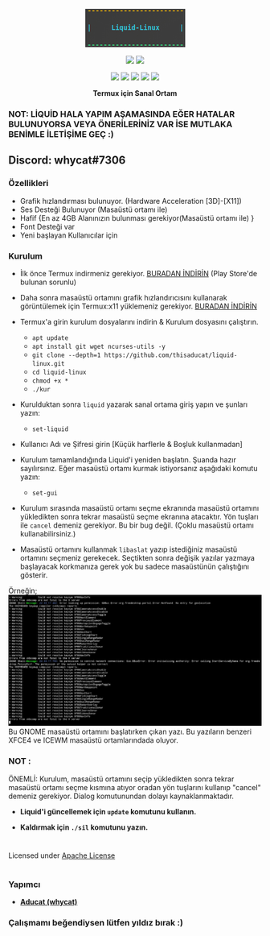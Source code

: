 <p align="center">
<img src="./distro/1.png">
</p>
<p align="center">
<img src="https://img.shields.io/badge/MADE%20IN-TURKEY-white?colorA=%23ff0000&colorB=%23017e40&style=for-the-badge">
<img src="https://img.shields.io/badge/Version-1.0-blue?style=for-the-badge">
</p>
<p align="center">
<img src="https://img.shields.io/badge/Written%20In-Bash-darkgreen?style=flat-square">
<img src="https://img.shields.io/badge/Open%20Source-Yes-darkviolet?style=flat-square">
<img src="https://img.shields.io/github/stars/thisaducat/liquid-linux?style=flat-square">
<img src="https://img.shields.io/github/issues/thisaducat/liquid-linux?color=red&style=flat-square">
<img src="https://img.shields.io/github/forks/thisaducat/liquid-linux?color=teal&style=flat-square">
</p>
<p align="center"><b>Termux için Sanal Ortam</b></p>

### NOT: LİQUİD HALA YAPIM AŞAMASINDA EĞER HATALAR BULUNUYORSA VEYA ÖNERİLERİNİZ VAR İSE MUTLAKA BENİMLE İLETİŞİME GEÇ :)
## Discord: whycat#7306

### Özellikleri

- Grafik hızlandırması bulunuyor. (Hardware Acceleration [3D]-[X11])
- Ses Desteği Bulunuyor (Masaüstü ortamı ile)
- Hafif {En az 4GB Alanınızın bulunması gerekiyor(Masaüstü ortamı ile) }
- Font Desteği var
- Yeni başlayan Kullanıcılar için

### Kurulum
- İlk önce Termux indirmeniz gerekiyor. [BURADAN İNDİRİN](https://f-droid.org/repo/com.termux_118.apk) (Play Store'de bulunan sorunlu)
- Daha sonra masaüstü ortamını grafik hızlandırıcısını kullanarak görüntülemek için Termux:x11 yüklemeniz gerekiyor. [BURADAN İNDİRİN](https://github.com/termux/termux-x11/releases/tag/nightly)
- Termux'a girin kurulum dosyalarını indirin & Kurulum dosyasını çalıştırın.
  - `apt update`
  - `apt install git wget ncurses-utils -y`
  - `git clone --depth=1 https://github.com/thisaducat/liquid-linux.git`
  - `cd liquid-linux`
  - `chmod +x *`
  - `./kur`

- Kurulduktan sonra `liquid` yazarak sanal ortama giriş yapın ve şunları yazın:

   - `set-liquid`

- Kullanıcı Adı ve Şifresi girin [Küçük harflerle & Boşluk kullanmadan]

- Kurulum tamamlandığında Liquid'i yeniden başlatın. Şuanda hazır sayılırsınız. Eğer masaüstü ortamı kurmak istiyorsanız aşağıdaki komutu yazın:

   - `set-gui`

- Kurulum sırasında masaüstü ortamı seçme ekranında masaüstü ortamını yükledikten sonra tekrar masaüstü seçme ekranına atacaktır. Yön tuşları ile `cancel` demeniz gerekiyor. Bu bir bug değil. (Çoklu masaüstü ortamı kullanabilirsiniz.) 
- Masaüstü ortamını kullanmak `libaslat` yazıp istediğiniz masaüstü ortamını seçmeniz gerekecek. Seçtikten sonra değişik yazılar yazmaya başlayacak korkmanıza gerek yok bu sadece masaüstünün çalıştığını gösterir.

Örneğin;
<img src="./distro/gnome.jpg">
Bu GNOME masaüstü ortamını başlatırken çıkan yazı. Bu yazıların benzeri XFCE4 ve ICEWM masaüstü ortamlarındada oluyor.
  

### NOT :

ÖNEMLİ: Kurulum, masaüstü ortamını seçip yükledikten sonra tekrar masaüstü ortamı seçme kısmına atıyor oradan yön tuşlarını kullanıp "cancel" demeniz gerekiyor. Dialog komutunundan dolayı kaynaklanmaktadır. 



- **Liquid'i güncellemek için `update` komutunu kullanın.**

- **Kaldırmak için `./sil` komutunu yazın.**


#
Licensed under [Apache License](./LICENSE)
#

### Yapımcı

- [**Aducat (whycat)**](https://github.com/thisaducat)


### Çalışmamı beğendiysen lütfen yıldız bırak :)

